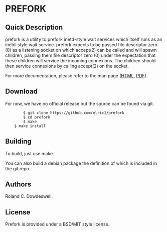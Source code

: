 PREFORK
=======

Quick Description
-----------------

prefork is a utility to prefork inetd-style wait services which
itself runs as an inetd-style wait service. prefork expects to be
passed file descriptor zero (0) as a listening socket on which
accept(2) can be called and will spawn children, passing them file
descriptor zero (0) under the expectation that these children will
service the incoming connexions. The children should then service
connexions by calling accept(2) on the socket.

For more documentation, please refer to the man page
([HTML](https://oskt.secure-endpoints.com/prefork.8.html),
 [PDF](https://oskt.secure-endpoints.com/prefork.8.pdf)).

Download
--------

For now, we have no official release but the source can be found
via git.

```
        $ git clone https://github.com/elric1/prefork
        $ cd prefork
        $ make
	$ make install
```

Building
--------

To build, just use make.

You can also build a debian package the definition of which is included
in the git repo.

Authors
-------

Roland C. Dowdeswell.

License
-------

Prefork is provided under a BSD/MIT style license.
